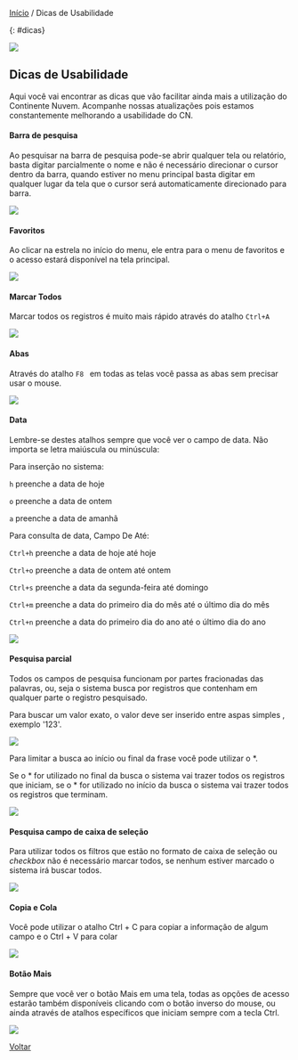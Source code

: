 [Início](index.md) / Dicas de Usabilidade



{: #dicas}

![](images/dicas.png) 

## Dicas de Usabilidade 

Aqui você vai encontrar as dicas que vão facilitar ainda mais a utilização do Continente Nuvem. Acompanhe nossas atualizações pois estamos constantemente melhorando a usabilidade do CN.



#### Barra de pesquisa

Ao pesquisar na barra de pesquisa pode-se abrir qualquer tela ou relatório, basta digitar parcialmente o nome e não  é necessário direcionar o cursor dentro da barra, quando estiver no menu principal basta digitar em qualquer lugar da tela que o cursor será automaticamente direcionado para barra.

![](images/dicas_busca.gif)



#### Favoritos

Ao clicar na estrela no início do menu, ele entra para o menu de favoritos e o acesso estará disponível na tela principal.

![](images/dicas_favoritos2.gif)



#### Marcar Todos

Marcar todos os registros é muito mais rápido através do atalho `Ctrl+A`

 ![](images/dicas_marcar_todos3.gif)



#### Abas

Através do atalho `F8 `  em todas as telas você passa as abas sem precisar usar o mouse.

 ![](images/dicas_abas.gif)





#### Data

Lembre-se destes atalhos sempre que você ver o campo de data. Não importa se letra maiúscula ou minúscula:

Para inserção no sistema:

`h` preenche a data de hoje

`o` preenche a data de ontem

`a` preenche a data de amanhã



Para consulta de data, Campo De Até:

`Ctrl+h` preenche a data de hoje até hoje

`Ctrl+o` preenche a data de ontem até ontem

`Ctrl+s` preenche a data da segunda-feira até domingo

`Ctrl+m` preenche a data do primeiro dia do mês até o último dia do mês

`Ctrl+n` preenche a data do primeiro dia do ano até o último dia do ano 

 ![](images/dicas_data_pesquisa.jpg)

#### Pesquisa parcial

Todos os campos de pesquisa funcionam por partes fracionadas das palavras, ou, seja o sistema busca por registros que contenham em qualquer parte o registro pesquisado. 

Para buscar um valor exato, o valor deve ser inserido entre aspas simples , exemplo '123'.



 ![](images/dicas_pesquisa_parcial.jpg)

Para limitar a busca ao início ou final da frase você pode utilizar o *. 

Se o * for utilizado no final da busca o sistema vai trazer todos os registros que iniciam, se o * for utilizado no início da busca o sistema vai trazer todos os registros que terminam.

 ![](images/dicas_pesquisa_parcial_limitada.jpg)



#### Pesquisa campo de caixa de seleção

Para utilizar todos os filtros que estão no formato de caixa de seleção ou *checkbox*  não é necessário marcar todos, se nenhum estiver marcado o sistema irá buscar todos.

 ![](images/dicas_pesquisa_checkbox.jpg)



#### Copia e Cola

Você pode utilizar o atalho Ctrl + C para copiar a informação de algum campo e o Ctrl + V para colar

![](images/dicas_copiar_colar.gif)



#### Botão Mais

Sempre que você ver o botão Mais em uma tela, todas as opções de acesso estarão também disponíveis clicando com o botão inverso do mouse, ou ainda através de atalhos específicos que iniciam sempre com a tecla Ctrl.

![](images/dicas_botaomais.jpg)





[Voltar](index.md)

